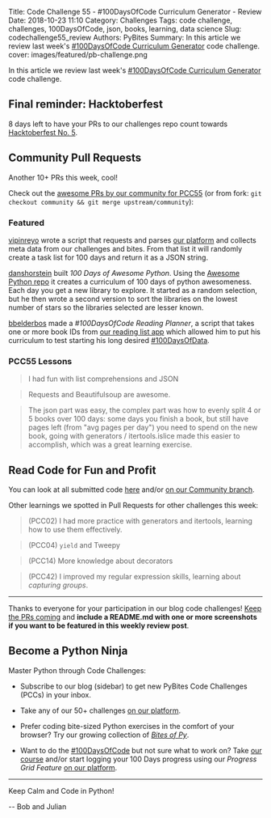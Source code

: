 Title: Code Challenge 55 - #100DaysOfCode Curriculum Generator - Review
Date: 2018-10-23 11:10
Category: Challenges
Tags: code challenge, challenges, 100DaysOfCode, json, books, learning, data science
Slug: codechallenge55_review
Authors: PyBites
Summary: In this article we review last week's [#100DaysOfCode Curriculum Generator](http://pybit.es/codechallenge55.html) code challenge. 
cover: images/featured/pb-challenge.png

In this article we review last week's [#100DaysOfCode Curriculum Generator](http://pybit.es/codechallenge55.html) code challenge. 

## Final reminder: Hacktoberfest

8 days left to have your PRs to our challenges repo count towards [Hacktoberfest No. 5](https://hacktoberfest.digitalocean.com).

## Community Pull Requests

Another 10+ PRs this week, cool!

Check out the [awesome PRs by our community for PCC55](https://github.com/pybites/challenges/tree/community/55) (or from fork: `git checkout community && git merge upstream/community`):

### Featured 

[vipinreyo](https://github.com/pybites/challenges/tree/community/55/vipinreyo) wrote a script that requests and parses [our platform](https://codechalleng.es) and collects meta data from our challenges and bites. From that list it will randomly create a task list for 100 days and return it as a JSON string.

[danshorstein](https://github.com/pybites/challenges/tree/community/55/danshorstein) built _100 Days of Awesome Python_. Using the [Awesome Python repo](https://raw.githubusercontent.com/vinta/awesome-python/master/README.md) it creates a curriculum of 100 days of python awesomeness. Each day you get a new library to explore. It started as a random selection, but he then wrote a second version to sort the libraries on the lowest number of stars so the libraries selected are lesser known.

[bbelderbos](https://github.com/pybites/challenges/tree/community/55/bbelderbos) made a _#100DaysOfCode Reading Planner_, a script that takes one or more book IDs from [our reading list app](http://pbreadinglist.herokuapp.com/) which allowed him to put his curriculum to test starting his long desired [#100DaysOfData](https://codechalleng.es/100days/bbelderbos/1596).

### PCC55 Lessons

> I had fun with list comprehensions and JSON

<!-- -->
> Requests and Beautifulsoup are awesome.

<!-- -->
> The json part was easy, the complex part was how to evenly split 4 or 5 books over 100 days: some days you finish a book, but still have pages left (from "avg pages per day") you need to spend on the new book, going with generators / itertools.islice made this easier to accomplish, which was a great learning exercise.

## Read Code for Fun and Profit

You can look at all submitted code [here](https://github.com/pybites/challenges/pulls?q=is%3Apr+is%3Aclosed) and/or [on our Community branch](https://github.com/pybites/challenges/tree/community).

Other learnings we spotted in Pull Requests for other challenges this week: 

> (PCC02) I had more practice with generators and itertools, learning how to use them effectively.

<!-- -->
> (PCC04) `yield`  and Tweepy

<!-- -->
> (PCC14) More knowledge about decorators

<!-- -->
> (PCC42) I improved my regular expression skills, learning about _capturing groups_.

---

Thanks to everyone for your participation in our blog code challenges! [Keep the PRs coming](https://codechalleng.es/challenges/) and **include a README.md with one or more screenshots if you want to be featured in this weekly review post**.

## Become a Python Ninja

Master Python through Code Challenges:

* Subscribe to our blog (sidebar) to get new PyBites Code Challenges (PCCs) in your inbox.

* Take any of our 50+ challenges [on our platform](https://codechalleng.es/challenges/). 

* Prefer coding bite-sized Python exercises in the comfort of your browser? Try our growing collection of _[Bites of Py](https://codechalleng.es/bites/)_.

* Want to do the [#100DaysOfCode](https://twitter.com/hashtag/100DaysOfCode?src=hash&lang=en) but not sure what to work on? Take [our course](https://talkpython.fm/100days?utm_source=pybites) and/or start logging your 100 Days progress using our _Progress Grid Feature_ [on our platform](https://codechalleng.es/100days/).

---

Keep Calm and Code in Python!

-- Bob and Julian
